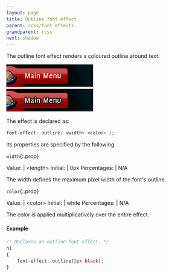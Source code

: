 ```yaml
---
layout: page
title: Outline font effect
parent: rcss/font_effects
grandparent: rcss
next: shadow
---
```


The outline font effect renders a coloured outline around text.

![outline_1.jpg](outline_1.jpg)

The effect is declared as:

```css
font-effect: outline( <width> <color> );
```

Its properties are specified by the following.

`width`{:.prop}

Value: | \<length\>
Initial: | 0px
Percentages: | N/A

The width defines the maximum pixel width of the font's outline.

`color`{:.prop}

Value: | \<color\>
Initial: | white
Percentages: | N/A

The color is applied multiplicatively over the entire effect.

#### Example

```css
/* Declares an outline font effect. */
h1
{
	font-effect: outline(2px black);
}
```
